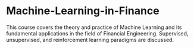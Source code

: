 # Machine-Learning-in-Finance

This course covers the theory and practice of Machine Learning and its fundamental applications in the field of Financial Engineering. Supervised, unsupervised, and reinforcement learning paradigms are discussed.
